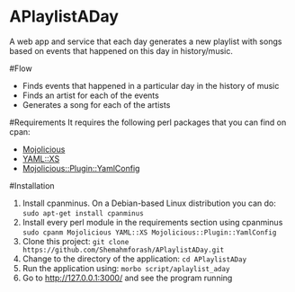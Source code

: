 APlaylistADay
=============

A web app and service that each day generates a new playlist with songs based on events that happened on this day in history/music.

#Flow
* Finds events that happened in a particular day in the history of music
* Finds an artist for each of the events
* Generates a song for each of the artists

#Requirements
 It requires the following perl packages that you can find on cpan:
* [Mojolicious](http://search.cpan.org/~sri/Mojolicious-4.24/lib/Mojolicious.pm)
* [YAML::XS](http://search.cpan.org/~ingy/YAML-LibYAML-0.41/lib/YAML/XS.pm)
* [Mojolicious::Plugin::YamlConfig](http://search.cpan.org/~data/Mojolicious-Plugin-YamlConfig-0.1.5/lib/Mojolicious/Plugin/YamlConfig.pm)

#Installation
 1. Install cpanminus. On a Debian-based Linux distribution you can do:
     `sudo apt-get install cpanminus`
 2. Install every perl module in the requirements section using cpanminus
    `sudo cpanm Mojolicious YAML::XS Mojolicious::Plugin::YamlConfig`
 3. Clone this project:
    `git clone https://github.com/Shemahmforash/APlaylistADay.git`
 4. Change to the directory of the application:
    `cd APlaylistADay`
 5. Run the application using:
    `morbo script/aplaylist_aday`
 6. Go to http://127.0.0.1:3000/ and see the program running
